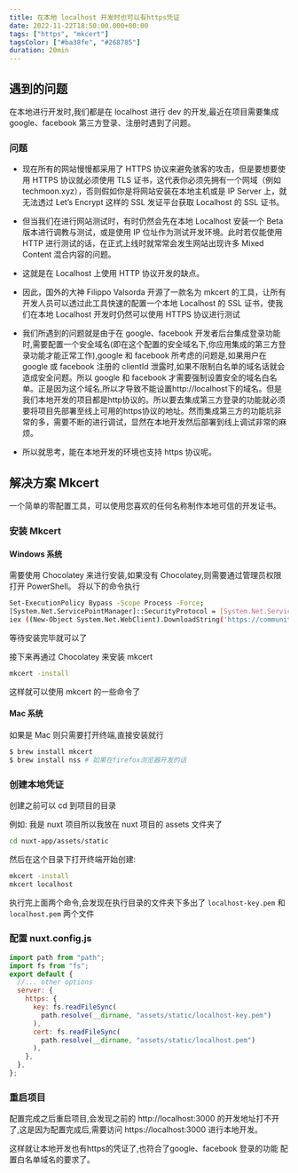 ```yaml
---
title: 在本地 localhost 开发时也可以有https凭证
date: 2022-11-22T18:50:00.000+00:00
tags: ["https", "mkcert"]
tagsColor: ["#ba38fe", "#268785"]
duration: 20min
---
```


## 遇到的问题

在本地进行开发时,我们都是在 localhost 进行 dev 的开发,最近在项目需要集成 google、facebook 第三方登录、注册时遇到了问题。

### 问题

- 现在所有的网站慢慢都采用了 HTTPS 协议来避免骇客的攻击，但是要想要使用 HTTPS 协议就必须使用 TLS 证书，这代表你必须先拥有一个网域（例如 techmoon.xyz），否则假如你是将网站安装在本地主机或是 IP Server 上，就无法透过 Let’s Encrypt 这样的 SSL 发证平台获取 Localhost 的 SSL 证书。

- 但当我们在进行网站测试时，有时仍然会先在本地 Localhost 安装一个 Beta 版本进行调教与测试，或是使用 IP 位址作为测试开发环境。此时若仅能使用 HTTP 进行测试的话，在正式上线时就常常会发生网站出现许多 Mixed Content 混合内容的问题。

- 这就是在 Localhost 上使用 HTTP 协议开发的缺点。

- 因此，国外的大神 Filippo Valsorda 开源了一款名为 mkcert 的工具，让所有开发人员可以透过此工具快速的配置一个本地 Localhost 的 SSL 证书，使我们在本地 Localhost 开发时仍然可以使用 HTTPS 协议进行测试

- 我们所遇到的问题就是由于在 google、facebook 开发者后台集成登录功能时,需要配置一个安全域名(即在这个配置的安全域名下,你应用集成的第三方登录功能才能正常工作),google 和 facebook 所考虑的问题是,如果用户在 google 或 facebook 注册的 clientId 泄露时,如果不限制白名单的域名话就会造成安全问题。所以 google 和 facebook 才需要强制设置安全的域名白名单。正是因为这个域名,所以才导致不能设置http://localhost下的域名。但是我们本地开发的项目都是http协议的。所以要去集成第三方登录的功能就必须要将项目先部署至线上可用的https协议的地址。然而集成第三方的功能坑非常的多，需要不断的进行调试，显然在本地开发然后部署到线上调试非常的麻烦。

- 所以就思考，能在本地开发的环境也支持 https 协议呢。

## 解决方案 Mkcert

一个简单的零配置工具，可以使用您喜欢的任何名称制作本地可信的开发证书。

### 安装 Mkcert

#### Windows 系统

需要使用 Chocolatey 来进行安装,如果没有 Chocolatey,则需要通过管理员权限打开 PowerShell。
将以下的命令执行

```bash
Set-ExecutionPolicy Bypass -Scope Process -Force;
[System.Net.ServicePointManager]::SecurityProtocol = [System.Net.ServicePointManager]::SecurityProtocol -bor 3072;
iex ((New-Object System.Net.WebClient).DownloadString('https://community.chocolatey.org/install.ps1'))
```

等待安装完毕就可以了

接下来再通过 Chocolatey 来安装 mkcert

```bash
mkcert -install
```

这样就可以使用 mkcert 的一些命令了

#### Mac 系统

如果是 Mac 则只需要打开终端,直接安装就行

```bash
$ brew install mkcert
$ brew install nss # 如果在firefox浏览器开发的话
```

### 创建本地凭证

创建之前可以 cd 到项目的目录

例如: 我是 nuxt 项目所以我放在 nuxt 项目的 assets 文件夹了

```bash
cd nuxt-app/assets/static
```

然后在这个目录下打开终端开始创建:

```bash
mkcert -install
mkcert localhost
```

执行完上面两个命令,会发现在执行目录的文件夹下多出了 `localhost-key.pem` 和 `localhost.pem` 两个文件

### 配置 nuxt.config.js

```js
import path from "path";
import fs from "fs";
export default {
  //... other options
  server: {
    https: {
      key: fs.readFileSync(
        path.resolve(__dirname, "assets/static/localhost-key.pem")
      ),
      cert: fs.readFileSync(
        path.resolve(__dirname, "assets/static/localhost.pem")
      ),
    },
  },
};
```

### 重启项目
配置完成之后重启项目,会发现之前的 http://localhost:3000 的开发地址打不开了,这是因为配置完成后,需要访问 https://localhost:3000 进行本地开发。

这样就让本地开发也有https的凭证了,也符合了google、facebook 登录的功能 配置白名单域名的要求了。
